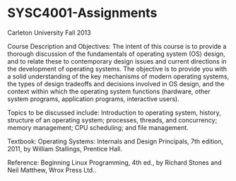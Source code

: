 SYSC4001-Assignments
====================

Carleton University Fall 2013


Course Description and Objectives: 
The intent of this course is to provide a thorough discussion of the fundamentals of operating 
system (OS) design, and to relate these to contemporary design issues and current directions in 
the development of operating systems. The objective is to provide you with a solid understanding 
of the key mechanisms of modern operating systems, the types of design tradeoffs and decisions 
involved in OS design, and the context within which the operating system functions (hardware, 
other system programs, application programs, interactive users). 
 
Topics to be discussed include: Introduction to operating system, history, structure of an 
operating system; processes, threads, and concurrency; memory management; CPU scheduling; 
and file management.

Textbook: Operating Systems: Internals and Design Principals, 7th edition, 2011, by 
William Stallings, Prentice Hall.

Reference: Beginning Linux Programming, 4th ed., by Richard Stones and Neil Matthew, 
Wrox Press Ltd.. 

